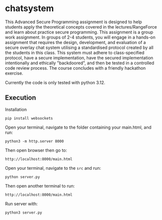 # chatsystem
This Advanced Secure Programming assignment is designed to help students apply the theoretical concepts covered in the lectures/RangeForce and learn about practice secure programming. This assignment is a group work assignment.  In groups of 2-4 students, you will engage in a hands-on assignment that requires the design, development, and evaluation of a secure overlay chat system utilising a standardised protocol created by all the students in this class. This system must adhere to class-specified protocol, have a secure implementation, have the secured implementation intentionally and ethically "backdoored", and then be tested in a controlled code review process. The course concludes with a friendly hackathon exercise.

Currently the code is only tested with python 3.12.

## Execution

Installation
```
pip install websockets
``````

Open your terminal, navigate to the folder containing your main.html, and run:

```
python3 -m http.server 8000
```

Then open browser then go to:
```
http://localhost:8000/main.html
```

Open your terminal, navigate to the `src` and run:
```
python server.py
```
Then open another terminal to run:
```
http://localhost:8000/main.html
```
Run server with:
```
python3 server.py
```
